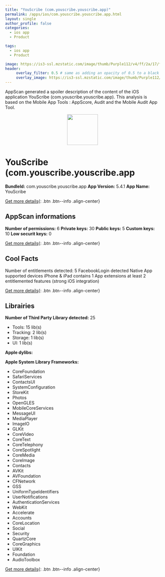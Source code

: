 ```yaml
---
title: "YouScribe (com.youscribe.youscribe.app)"
permalink: /apps/ios/com.youscribe.youscribe.app.html
layout: single
author_profile: false
categories: 
  - ios app 
  - Product 

tags: 
  - ios app 
  - Product 

image: https://is3-ssl.mzstatic.com/image/thumb/Purple112/v4/ff/2a/17/ff2a1785-6cbf-dbf4-b294-a21955bf474e/AppIcon-1x_U007emarketing-0-7-0-0-85-220.png/512x512bb.jpg
header: 
     overlay_filter: 0.5 # same as adding an opacity of 0.5 to a black background
     overlay_image: https://is3-ssl.mzstatic.com/image/thumb/Purple112/v4/ff/2a/17/ff2a1785-6cbf-dbf4-b294-a21955bf474e/AppIcon-1x_U007emarketing-0-7-0-0-85-220.png/512x512bb.jpg
---
```

AppScan generated a spoiler description of the content of the iOS application YouScribe (com.youscribe.youscribe.app). This analysis is based on the Mobile App Tools : AppScore, Audit and the Mobile Audit App Tool.

  
  
<div style="text-align: center;"><img src="https://is3-ssl.mzstatic.com/image/thumb/Purple112/v4/ff/2a/17/ff2a1785-6cbf-dbf4-b294-a21955bf474e/AppIcon-1x_U007emarketing-0-7-0-0-85-220.png/512x512bb.jpg" width="100" height="100"></div>  
  
# YouScribe (com.youscribe.youscribe.app

**BundleId:** com.youscribe.youscribe.app
**App Version:** 5.4.1
**App Name:** YouScribe


[Get more details](/pricing.html){: .btn .btn--info .align-center}  
  
## AppScan informations 

**Number of permissions:** 6
**Private keys:** 30
**Public keys:** 5
**Custom keys:** 10
**Low securit keys:** 0
  
[Get more details](/pricing.html){: .btn .btn--info .align-center}

## Cool Facts

Number of entitlements detected: 5
FacebookLogin detected
Native App
supported devices iPhone & iPad
contains 1 App extensions
at least 2 entitlemented features (strong iOS integration)
  
[Get more details](/pricing.html){: .btn .btn--info .align-center}

## Librairies 
**Number of Third Party Library detected:** 25
- Tools: 15 lib(s)
- Tracking: 2 lib(s)
- Storage: 1 lib(s)
- UI: 1 lib(s)

**Apple dylibs:**


**Apple System Library Frameworks:**
- CoreFoundation
- SafariServices
- ContactsUI
- SystemConfiguration
- StoreKit
- Photos
- OpenGLES
- MobileCoreServices
- MessageUI
- MediaPlayer
- ImageIO
- GLKit
- CoreVideo
- CoreText
- CoreTelephony
- CoreSpotlight
- CoreMedia
- CoreImage
- Contacts
- AVKit
- AVFoundation
- CFNetwork
- GSS
- UniformTypeIdentifiers
- UserNotifications
- AuthenticationServices
- WebKit
- Accelerate
- Accounts
- CoreLocation
- Social
- Security
- QuartzCore
- CoreGraphics
- UIKit
- Foundation
- AudioToolbox


  
[Get more details](/pricing.html){: .btn .btn--info .align-center}

